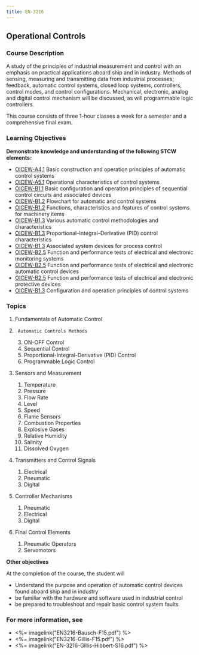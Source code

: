 ```yaml
---
title: EN-3216
---
```


## Operational Controls 

### Course Description

A study of the principles of industrial measurement and control with an emphasis on practical applications aboard ship and in industry. Methods of sensing, measuring and transmitting data from industrial processes; feedback, automatic control systems, closed loop systems, controllers, control modes, and control configurations. Mechanical, electronic, analog and digital control mechanism will be discussed, as will programmable logic controllers.

This course consists of three 1-hour classes a week for a semester and a comprehensive final exam.


### Learning Objectives

**Demonstrate knowledge and understanding of the following STCW elements:**

* [OICEW-A4.1](31#OICEW-A4\.1) Basic construction and operation principles of automatic control systems
* [OICEW-A5.1](31#OICEW-A5\.1) Operational characteristics of control systems
* [OICEW-B1.1](31#OICEW-B1\.1) Basic configuration and operation principles of sequential control circuits and associated devices 
* [OICEW-B1.2](31#OICEW-B1\.2) Flowchart for automatic and control systems 
* [OICEW-B1.2](31#OICEW-B1\.2) Functions, characteristics and features of control systems for machinery items
* [OICEW-B1.3](31#OICEW-B1\.3) Various automatic control methodologies and characteristics
* [OICEW-B1.3](31#OICEW-B1\.3) Proportional–Integral–Derivative (PID) control characteristics
* [OICEW-B1.3](31#OICEW-B1\.3) Associated system devices for process control 
* [OICEW-B2.5](31#OICEW-B2\.5) Function and performance tests of electrical and electronic monitoring systems
* [OICEW-B2.5](31#OICEW-B2\.5) Function and performance tests of electrical and electronic automatic control devices
* [OICEW-B2.5](31#OICEW-B2\.5) Function and performance tests of electrical and electronic protective devices
* [OICEW-B1.3](31#OICEW-B1\.3) Configuration and operation principles of control systems


### Topics

1. 	Fundamentals of Automatic Control 
2.  	Automatic Controls Methods
	3. ON-OFF Control 
	2. Sequential Control
	3. Proportional-Integral-Derivative (PID) Control
	4. Programmable Logic Control

3. Sensors and Measurement
	1. Temperature
	2. Pressure
	3. Flow Rate
	4. Level
	5. Speed
	7. Flame Sensors
	8. Combustion Properties
	9. Explosive Gases
	10. Relative Humidity
	11. Salinity
	12. Dissolved Oxygen

4.	Transmitters and Control Signals
	1.	Electrical
	2.	Pneumatic
	3.	Digital
	
5.	Controller Mechanisms
	1.	Pneumatic
	2.	Electrical
	3.	Digital

6. 	Final Control Elements
	1.	Pneumatic Operators
	2.	Servomotors



**Other objectives**



At the completion of the course, the student will 

* Understand the purpose and operation of automatic control devices found aboard ship and in industry
* be familiar with the hardware and software used in industrial control
* be prepared to troubleshoot and repair basic control system faults


### For more information, see 

* <%= imagelink("EN3216-Bausch-F15.pdf") %> 
* <%= imagelink("EN3216-Gillis-F15.pdf") %> 
* <%= imagelink("EN-3216-Gillis-Hibbert-S16.pdf") %> 



